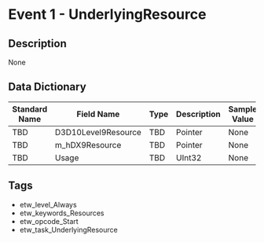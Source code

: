 # Event 1 - UnderlyingResource

## Description
None

## Data Dictionary
|Standard Name|Field Name|Type|Description|Sample Value|
|---|---|---|---|---|
|TBD|D3D10Level9Resource|TBD|Pointer|None|None|
|TBD|m_hDX9Resource|TBD|Pointer|None|None|
|TBD|Usage|TBD|UInt32|None|None|

## Tags
* etw_level_Always
* etw_keywords_Resources
* etw_opcode_Start
* etw_task_UnderlyingResource